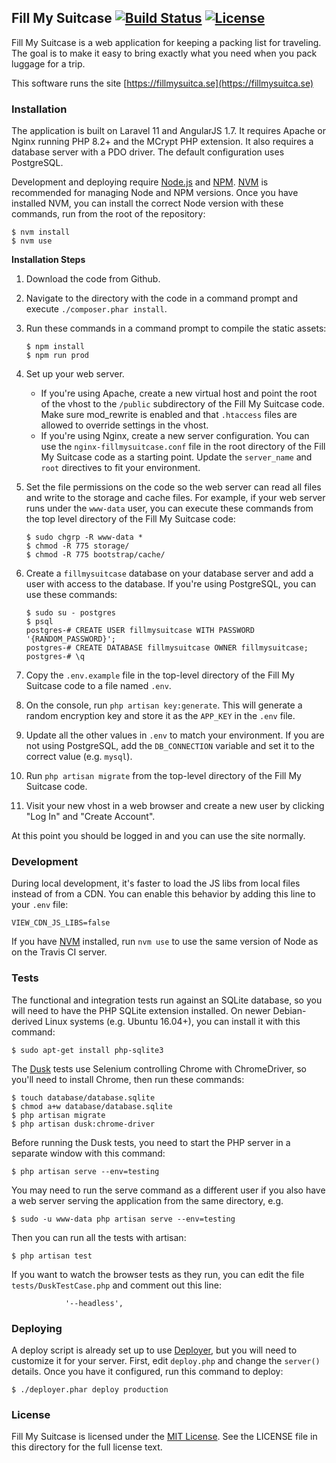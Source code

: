 ## Fill My Suitcase [![Build Status](https://travis-ci.org/aag/fillmysuitcase.svg?branch=master)](https://travis-ci.org/aag/fillmysuitcase) [![License](https://img.shields.io/badge/License-MIT-blue.svg)](LICENSE)

Fill My Suitcase is a web application for keeping a packing list for traveling.
The goal is to make it easy to bring exactly what you need when you pack luggage
for a trip.

This software runs the site [https://fillmysuitca.se](https://fillmysuitca.se)

### Installation

The application is built on Laravel 11 and AngularJS 1.7.  It requires Apache
or Nginx running PHP 8.2+ and the MCrypt PHP extension.  It also requires a
database server with a PDO driver.  The default configuration uses PostgreSQL.

Development and deploying require [Node.js](https://nodejs.org/) and
[NPM](https://www.npmjs.com/). [NVM](https://github.com/creationix/nvm) is
recommended for managing Node and NPM versions. Once you have installed NVM,
you can install the correct Node version with these commands, run from the
root of the repository:

```
$ nvm install
$ nvm use
```

**Installation Steps**

1. Download the code from Github.
2. Navigate to the directory with the code in a command prompt and execute
   `./composer.phar install`.
3. Run these commands in a command prompt to compile the static assets:

   ```
   $ npm install
   $ npm run prod
   ```
4. Set up your web server.
   * If you're using Apache, create a new virtual host and point the root of
   the vhost to the `/public` subdirectory of the Fill My Suitcase code. Make
   sure mod_rewrite is enabled and that `.htaccess` files are allowed to
   override settings in the vhost.
   * If you're using Nginx, create a new server configuration. You can use the
   `nginx-fillmysuitcase.conf` file in the root directory of the Fill My
   Suitcase code as a starting point. Update the `server_name` and `root`
   directives to fit your environment.
5. Set the file permissions on the code so the web server can read all files
   and write to the storage and cache files. For example, if your web server
   runs under the `www-data` user, you can execute these commands from the
   top level directory of the Fill My Suitcase code:

   ```
   $ sudo chgrp -R www-data *
   $ chmod -R 775 storage/
   $ chmod -R 775 bootstrap/cache/
   ```
6. Create a `fillmysuitcase` database on your database server and add a user
   with access to the database. If you're using PostgreSQL, you can use these
   commands:
   ```
   $ sudo su - postgres
   $ psql
   postgres-# CREATE USER fillmysuitcase WITH PASSWORD '{RANDOM_PASSWORD}';
   postgres-# CREATE DATABASE fillmysuitcase OWNER fillmysuitcase;
   postgres-# \q
   ```
7. Copy the `.env.example` file in the top-level directory of the Fill My
   Suitcase code to a file named `.env`.
8. On the console, run `php artisan key:generate`. This will generate a
   random encryption key and store it as the `APP_KEY` in the `.env` file.
9. Update all the other values in `.env` to match your environment. If you
   are not using PostgreSQL, add the `DB_CONNECTION` variable and set it to the
   correct value (e.g. `mysql`).
10. Run `php artisan migrate` from the top-level directory of the Fill My
   Suitcase code.
11. Visit your new vhost in a web browser and create a new user by clicking
   "Log In" and "Create Account".

At this point you should be logged in and you can use the site normally.

### Development

During local development, it's faster to load the JS libs from local files
instead of from a CDN. You can enable this behavior by adding this line to your
`.env` file:
```
VIEW_CDN_JS_LIBS=false
```

If you have [NVM](https://github.com/creationix/nvm) installed, run `nvm use`
to use the same version of Node as on the Travis CI server.

### Tests

The functional and integration tests run against an SQLite database,
so you will need to have the PHP SQLite extension installed. On newer
Debian-derived Linux systems (e.g. Ubuntu 16.04+), you can install it with
this command:

```
$ sudo apt-get install php-sqlite3
```

The [Dusk](https://laravel.com/docs/7.x/dusk) tests use Selenium controlling
Chrome with ChromeDriver, so you'll need to install Chrome, then run these
commands:

```
$ touch database/database.sqlite
$ chmod a+w database/database.sqlite
$ php artisan migrate
$ php artisan dusk:chrome-driver
```

Before running the Dusk tests, you need to start the PHP server in a separate
window with this command:

```
$ php artisan serve --env=testing
```

You may need to run the serve command as a different user if you also have a
web server serving the application from the same directory, e.g.
```
$ sudo -u www-data php artisan serve --env=testing
```

Then you can run all the tests with artisan:

```
$ php artisan test
```

If you want to watch the browser tests as they run, you can edit the file
`tests/DuskTestCase.php` and comment out this line:

```
            '--headless',
```

### Deploying

A deploy script is already set up to use [Deployer](http://deployer.org/), but
you will need to customize it for your server. First, edit `deploy.php` and
change the `server()` details. Once you have it configured, run this command
to deploy:

```
$ ./deployer.phar deploy production
```

### License

Fill My Suitcase is licensed under the
[MIT License](http://opensource.org/licenses/MIT).  See the LICENSE file in
this directory for the full license text.


